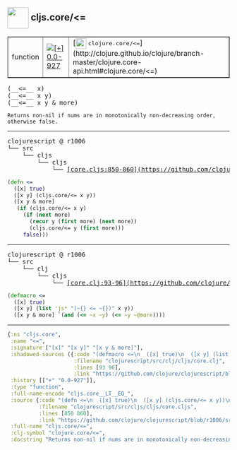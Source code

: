## <img width="48px" valign="middle" src="http://i.imgur.com/Hi20huC.png"> cljs.core/<=

 <table border="1">
<tr>
<td>function</td>
<td><a href="https://github.com/cljsinfo/api-refs/tree/0.0-927"><img valign="middle" alt="[+] 0.0-927" src="https://img.shields.io/badge/+-0.0--927-lightgrey.svg"></a> </td>
<td>
[<img height="24px" valign="middle" src="http://i.imgur.com/1GjPKvB.png"> <samp>clojure.core/<=</samp>](http://clojure.github.io/clojure/branch-master/clojure.core-api.html#clojure.core/<=)
</td>
</tr>
</table>

 <samp>
(__<=__ x)<br>
(__<=__ x y)<br>
(__<=__ x y & more)<br>
</samp>

```
Returns non-nil if nums are in monotonically non-decreasing order,
otherwise false.
```

---

 <pre>
clojurescript @ r1006
└── src
    └── cljs
        └── cljs
            └── <ins>[core.cljs:850-860](https://github.com/clojure/clojurescript/blob/r1006/src/cljs/cljs/core.cljs#L850-L860)</ins>
</pre>

```clj
(defn <=
  ([x] true)
  ([x y] (cljs.core/<= x y))
  ([x y & more]
   (if (cljs.core/<= x y)
     (if (next more)
       (recur y (first more) (next more))
       (cljs.core/<= y (first more)))
     false)))
```


---

 <pre>
clojurescript @ r1006
└── src
    └── clj
        └── cljs
            └── <ins>[core.clj:93-96](https://github.com/clojure/clojurescript/blob/r1006/src/clj/cljs/core.clj#L93-L96)</ins>
</pre>

```clj
(defmacro <=
  ([x] true)
  ([x y] (list 'js* "(~{} <= ~{})" x y))
  ([x y & more] `(and (<= ~x ~y) (<= ~y ~@more))))
```

---

```clj
{:ns "cljs.core",
 :name "<=",
 :signature ["[x]" "[x y]" "[x y & more]"],
 :shadowed-sources ({:code "(defmacro <=\n  ([x] true)\n  ([x y] (list 'js* \"(~{} <= ~{})\" x y))\n  ([x y & more] `(and (<= ~x ~y) (<= ~y ~@more))))",
                     :filename "clojurescript/src/clj/cljs/core.clj",
                     :lines [93 96],
                     :link "https://github.com/clojure/clojurescript/blob/r1006/src/clj/cljs/core.clj#L93-L96"}),
 :history [["+" "0.0-927"]],
 :type "function",
 :full-name-encode "cljs.core__LT__EQ_",
 :source {:code "(defn <=\n  ([x] true)\n  ([x y] (cljs.core/<= x y))\n  ([x y & more]\n   (if (cljs.core/<= x y)\n     (if (next more)\n       (recur y (first more) (next more))\n       (cljs.core/<= y (first more)))\n     false)))",
          :filename "clojurescript/src/cljs/cljs/core.cljs",
          :lines [850 860],
          :link "https://github.com/clojure/clojurescript/blob/r1006/src/cljs/cljs/core.cljs#L850-L860"},
 :full-name "cljs.core/<=",
 :clj-symbol "clojure.core/<=",
 :docstring "Returns non-nil if nums are in monotonically non-decreasing order,\notherwise false."}

```
